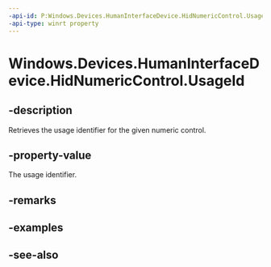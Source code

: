 ----api-id: P:Windows.Devices.HumanInterfaceDevice.HidNumericControl.UsageId
-api-type: winrt property
---<!-- Property syntaxpublic ushort UsageId { get; }--># Windows.Devices.HumanInterfaceDevice.HidNumericControl.UsageId## -descriptionRetrieves the usage identifier for the given numeric control.## -property-valueThe usage identifier.## -remarks## -examples## -see-also